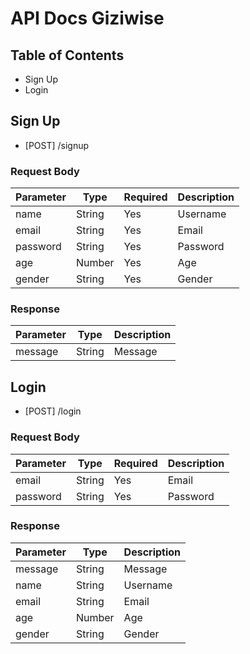 # API Docs Giziwise

## Table of Contents

- Sign Up
- Login

## Sign Up

- [POST] /signup

### Request Body

| Parameter | Type | Required | Description |
| --- | --- | --- | --- |
| name | String | Yes | Username |
| email | String | Yes | Email |
| password | String | Yes | Password |
| age | Number | Yes | Age |
| gender | String | Yes | Gender |

### Response

| Parameter | Type | Description |
| --- | --- | --- |
| message | String | Message |

## Login

- [POST] /login

### Request Body

| Parameter | Type | Required | Description |
| --- | --- | --- | --- |
| email | String | Yes | Email |
| password | String | Yes | Password |

### Response

| Parameter | Type | Description |
| --- | --- | --- |
| message | String | Message |
| name | String | Username |
| email | String | Email |
| age | Number | Age |
| gender | String | Gender |